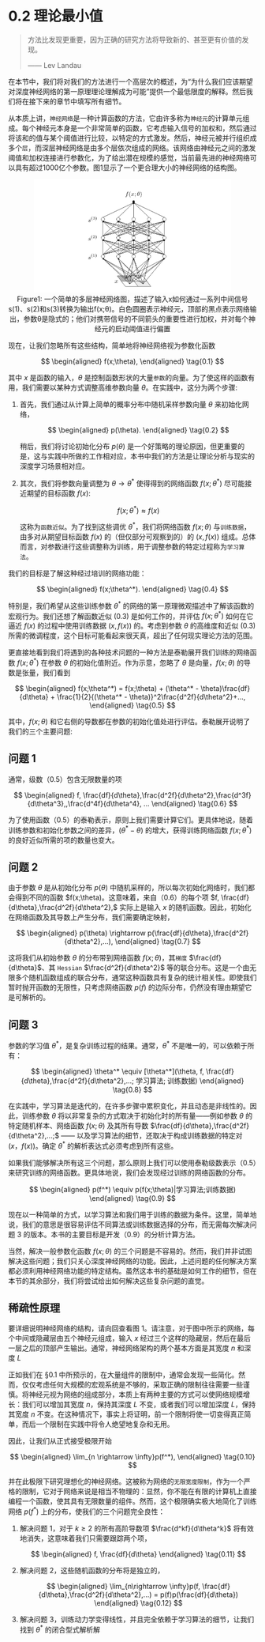 # 0.2 理论最小值
> 方法比发现更重要，因为正确的研究方法将导致新的、甚至更有价值的发现。
>
> —— Lev Landau

在本节中，我们将对我们的方法进行一个高层次的概述，为“为什么我们应该期望对深度神经网络的第一原理理论理解成为可能”提供一个最低限度的解释。然后我们将在接下来的章节中填写所有细节。

从本质上讲，`神经网络`是一种计算函数的方法，它由许多称为`神经元`的计算单元组成。每个神经元本身是一个非常简单的函数，它考虑输入信号的加权和，然后通过将该和的值与某个阈值进行比较，以特定的方式激发。然后，神经元被并行组织成多个`层`，而深层神经网络是由多个层依次组成的网络。该网络由神经元之间的激发阈值和加权连接进行参数化，为了给出潜在规模的感觉，当前最先进的神经网络可以具有超过1000亿个参数。图1显示了一个更合理大小的神经网络的结构图。

<center>
    <img src="figures/01.png" width="400">
    <center>Figure1: 一个简单的多层神经网络图，描述了输入x如何通过一系列中间信号s(1)、s(2)和s(3)转换为输出f(x;θ)。白色圆圈表示神经元，顶部的黑点表示网络输出，参数θ是隐式的；他们对携带信号的不同箭头的重要性进行加权，并对每个神经元的启动阈值进行偏置</center>
</center>

现在，让我们忽略所有这些结构，简单地将神经网络视为参数化函数

$$
\begin{aligned}
f(x;\theta),
\end{aligned}
\tag{0.1}
$$

其中 $x$ 是函数的输入，$\theta$ 是控制函数形状的大量`参数`的向量。为了使这样的函数有用，我们需要以某种方式调整高维参数向量 $\theta$。在实践中，这分为两个步骤:

1. 首先，我们通过从计算上简单的概率分布中随机采样参数向量 $\theta$ 来初始化网络，
    
    $$
    \begin{aligned}
    p(\theta).
    \end{aligned}
    \tag{0.2}
    $$

    稍后，我们将讨论初始化分布 $p(\theta)$ 是一个好策略的理论原因，但更重要的是，这与实践中所做的工作相对应，本书中我们的方法是让理论分析与现实的深度学习场景相对应。

2. 其次，我们将参数向量调整为 $\theta \rightarrow \theta^*$ 使得得到的网络函数 $f(x;\theta^*)$ 尽可能接近期望的目标函数 $f(x)$:
    
    $$
    f(x;\theta^*) \approx f(x)
    \tag{0.3}
    $$

    这称为`函数近似`。为了找到这些调优 $\theta^*$，我们将网络函数 $f(x;\theta)$ 与`训练数据`，由多对从期望目标函数 $f(x)$ 的（但仅部分可观察到的）的 $(x,f(x))$ 组成。总体而言，对参数进行这些调整称为训练，用于调整参数的特定过程称为`学习算法`。

我们的目标是了解这种经过培训的网络功能：

$$
\begin{aligned}
f(x;\theta^*).
\end{aligned}
\tag{0.4}
$$

特别是，我们希望从这些训练参数 $\theta^*$ 的网络的第一原理微观描述中了解该函数的宏观行为。我们还想了解函数近似 (0.3) 是如何工作的，并评估 $f(x;\theta^*)$ 如何在它逼近 $f(x)$ 的过程中使用训练数据 $(x, f(x))$ 的。考虑到参数 $\theta$ 的高维度和近似 (0.3) 所需的微调程度，这个目标可能看起来很天真，超出了任何现实理论方法的范围。 

更直接地看到我们将遇到的各种技术问题的一种方法是泰勒展开我们训练的网络函数 $f(x;\theta^*)$ 在参数 $\theta$ 的初始化值附近。作为示意，忽略了 $\theta$ 是向量，$f(x;\theta)$ 的导数是张量，我们看到

$$
\begin{aligned}
f(x;\theta^*) = f(x;\theta) + (\theta^* - \theta)\frac{df}{d\theta} + \frac{1}{2}{(\theta^* - \theta)}^2\frac{d^2f}{d\theta^2}+...,
\end{aligned}
\tag{0.5}
$$

其中，$f(x;\theta)$ 和它右侧的导数都在参数的初始化值处进行评估。泰勒展开说明了我们的三个主要问题:

## 问题 1
通常，级数（0.5）包含无限数量的项

$$
\begin{aligned}
f, \frac{df}{d\theta},\frac{d^2f}{d\theta^2},\frac{d^3f}{d\theta^3},,\frac{d^4f}{d\theta^4}, ...
\end{aligned}
\tag{0.6}
$$

为了使用函数（0.5）的泰勒表示，原则上我们需要计算它们。更具体地说，随着训练参数和初始化参数之间的差异，$(\theta^* − \theta)$ 的增大，获得训练网络函数 $f(x;\theta^*)$ 的良好近似所需的项的数量也变大。


## 问题 2
由于参数 $\theta$ 是从初始化分布 $p(\theta)$ 中随机采样的，所以每次初始化网络时，我们都会得到不同的函数 $f(x;\theta)。这意味着，来自（0.6）的每个项 $f, \frac{df}{d\theta},\frac{d^2f}{d\theta^2},$ 实际上是输入 $x$ 的随机函数。因此，初始化在网络函数及其导数上产生分布，我们需要确定映射，

$$
\begin{aligned}
p(\theta) \rightarrow p(\frac{df}{d\theta},\frac{d^2f}{d\theta^2},...),
\end{aligned}
\tag{0.7}
$$

这将我们从初始参数 $\theta$ 的分布带到网络函数 $f(x;\theta)$，其`梯度` $\frac{df}{d\theta}$、其 `Hessian` $\frac{d^2f}{d\theta^2}$ 等的联合分布。这是一个由无限多个随机函数组成的联合分布，通常这种函数具有复杂的统计相关性。即使我们暂时抛开函数的无限性，只考虑网络函数 $p(f)$ 的边际分布，仍然没有理由期望它是可解析的。

## 问题 3
参数的学习值 $\theta^*$，是复杂训练过程的结果。通常，$\theta^*$ 不是唯一的，可以依赖于所有：

$$
\begin{aligned}
\theta^* \equiv [\theta^*](\theta, f, \frac{df}{d\theta},\frac{d^2f}{d\theta^2},...; 学习算法; 训练数据)
\end{aligned}
\tag{0.8}
$$

在实践中，学习算法是迭代的，在许多步骤中累积变化，并且动态是非线性的。因此，训练参数 $\theta$ 将以非常复杂的方式取决于初始化时的所有量——例如参数 $\theta$ 的特定随机样本、网络函数 $f(x;\theta)$ 及其所有导数 $\frac{df}{d\theta},\frac{d^2f}{d\theta^2},...;$ —— 以及学习算法的细节，还取决于构成训练数据的特定对 $(x，f(x))$。确定 $\theta^*$ 的解析表达式必须考虑到所有这些。

如果我们能够解决所有这三个问题，那么原则上我们可以使用泰勒级数表示（0.5）来研究训练的网络函数。更具体地说，我们会发现经过训练的网络函数的分布。

$$
\begin{aligned}
p(f^*) \equiv p(f(x;\theta)|学习算法;训练数据)
\end{aligned}
\tag{0.9}
$$

现在以一种简单的方式，以学习算法和我们用于训练的数据为条件。这里，简单地说，我们的意思是很容易评估不同算法或训练数据选择的分布，而无需每次解决问题 3 的版本。本书的主要目标是开发（0.9）的分析计算方法。

当然，解决一般参数化函数 $f(x;\theta)$ 的三个问题是不容易的。然而，我们并非试图解决这些问题；我们只关心深度神经网络的功能。因此，上述问题的任何解决方案都必须利用神经网络功能的特定结构。虽然这本书的基础是如何工作的细节，但在本节的其余部分，我们将尝试给出如何解决这些复杂问题的直觉。

## 稀疏性原理
要详细说明神经网络的结构，请向回查看图 1。请注意，对于图中所示的网络，每个中间或隐藏层由五个神经元组成，输入 $x$ 经过三个这样的隐藏层，然后在最后一层之后的顶部产生输出。通常，神经网络架构的两个基本方面是其宽度 $n$ 和深度 $L$

正如我们在 §0.1 中所预示的，在大量组件的限制中，通常会发现一些简化。然而，仅仅考虑任何大规模的宏观系统是不够的，采取正确的限制往往需要一些谨慎。将神经元视为网络的组成部分，本质上有两种主要的方式可以使网络规模增长：我们可以增加其宽度 $n$，保持其深度 $L$ 不变，或者我们可以增加深度 $L$，保持其宽度 $n$ 不变。在这种情况下，事实上将证明，前一个限制将使一切变得真正简单，而后一个限制在实践中将令人绝望地复杂和无用。

因此，让我们从正式接受极限开始

$$
\begin{aligned}
\lim_{n \rightarrow \infty}p(f^*), 
\end{aligned}
\tag{0.10} 
$$

并在此极限下研究理想化的神经网络。这被称为网络的`无限宽度限制`，作为一个严格的限制，它对于网络来说是相当不物理的：显然，你不能在有限的计算机上直接编程一个函数，使其具有无限数量的组件。然而，这个极限确实极大地简化了训练网络 $p(f^*)$ 上的分布，使我们的三个问题完全良性：

1. 解决问题 1，对于 $k \geq 2$ 的所有高阶导数项 $\frac{d^kf}{d\theta^k}$ 将有效地消失，这意味着我们只需要跟踪两个项，

    $$
    \begin{aligned}
    f, \frac{df}{d\theta}
    \end{aligned}
    \tag{0.11}
    $$
2. 解决问题 2，这些随机函数的分布将是独立的，

    $$
    \begin{aligned}
    \lim_{n\rightarrow \infty}p(f, \frac{df}{d\theta},\frac{d^2f}{d\theta^2},...) = p(f)p(\frac{df}{d\theta})
    \end{aligned}
    \tag{0.12}
    $$
3. 解决问题 3，训练动力学变得线性，并且完全依赖于学习算法的细节，让我们找到 $\theta^*$ 的闭合型式解析解